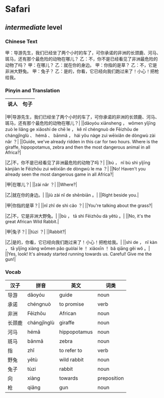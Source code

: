 # Safari
## *intermediate* level

### Chinese Text
甲：导游先生，我们已经坐了两个小时的车了，可你承诺的非洲的长颈鹿、河马、斑马，还有那个最危险的动物在哪儿？
乙：不，你不是已经看见了非洲最危险的动物了吗？
甲：在哪儿？
乙：就在你的身边。
甲：你指的是草？
乙：不，它是非洲大野兔。
甲：兔子？
乙：是的，你看，它已经向我们跑过来了！小心！把枪给我。

### Pinyin and Translation
|说人|句子|
|----|----|

|甲|导游先生，我们已经坐了两个小时的车了，可你承诺的非洲的长颈鹿、河马、斑马，还有那个最危险的动物在哪儿？|
||dǎoyóu xiānsheng ， wǒmen yǐjīng zuò le liǎng ge xiǎoshí de chē le ， kě nǐ chéngnuò de Fēizhōu de chángjǐnglù 、 hémǎ 、 bānmǎ ， hái yǒu nàge zuì wēixiǎn de dòngwù zài nǎr ？|
||Guide, we've already ridden in this car for two hours. Where is the giraffe, hippopotamus, zebra and then the most dangerous animal in all Africa?|

|乙|不，你不是已经看见了非洲最危险的动物了吗？|
||bù ， nǐ bù shì yǐjīng kànjiàn le Fēizhōu zuì wēixiǎn de dòngwù le ma ？|
||No! Haven't you already seen the most dangerous game in all Africa?|

|甲|在哪儿？|
||zài nǎr ？|
||Where?|

|乙|就在你的身边。|
||jiù zài nǐ de shēnbiān 。|
||Right beside you.|

|甲|你指的是草？|
||nǐ zhǐ de shì cǎo ？|
||You're talking about the grass?|

|乙|不，它是非洲大野兔。|
||bù ， tā shì Fēizhōu dà yětù 。|
||No, it's the great African Wild Rabbit.|

|甲|兔子？|
||tùzi ？|
||Rabbit?|

|乙|是的，你看，它已经向我们跑过来了！小心！把枪给我。|
||shì de ， nǐ kàn ， tā yǐjīng xiàng wǒmen pǎo guòlai le ！ xiǎoxīn ！ bǎ qiāng gěi wǒ 。|
||Yes, look! It's already started running towards us. Careful! Give me the gun!|
### Vocab
|汉子|拼音|英文|词类|
|----|----|----|----|
|导游|dǎoyóu|guide|noun|
|承诺|chéngnuò|to promise|verb|
|非洲|Fēizhōu|African|noun|
|长颈鹿|chángjǐnglù|giraffe|noun|
|河马|hémǎ|hippopotamus|noun|
|斑马|bānmǎ|zebra|noun|
|指|zhǐ|to refer to|verb|
|野兔|yětù|wild rabbit|noun|
|兔子|tùzi|rabbit|noun|
|向|xiàng|towards|preposition|
|枪|qiāng|gun|noun|